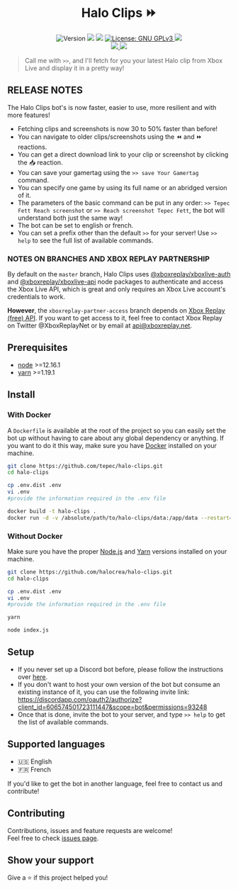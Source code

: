 <h1 align="center">Halo Clips ⏩</h1>
<p align="center">
  <img alt="Version" src="https://img.shields.io/badge/version2.0.0-blue.svg?cacheSeconds=2592000" />
  <img src="https://img.shields.io/badge/node-%3E%3D12.16.1-blue.svg" />
  <img src="https://img.shields.io/badge/yarn-%3E%3D1.19.1-blue.svg" />
  <a href="https://choosealicense.com/licenses/gpl-3.0/" target="_blank">
    <img alt="License: GNU GPLv3" src="https://img.shields.io/badge/License-GNU GPLv3-yellow.svg" />
  </a>
  <img src="https://img.shields.io/maintenance/yes/2020" />
  <br />
  <a href="https://discord.gg/74UAq84" target="_blank">
    <img src="https://img.shields.io/discord/443833089966342145?color=7289DA&label=Halo%20Cr%C3%A9ation&logo=Discord" />
  </a>
  <a href="https://twitter.com/HaloCreation" target="_blank">
    <img src="https://img.shields.io/twitter/follow/HaloCreation?color=%232da1f3&logo=Twitter&style=flat-square" />
  </a>
</p>

> Call me with `>>`, and I'll fetch for you your latest Halo clip from Xbox Live and display it in a pretty way!

## RELEASE NOTES
The Halo Clips bot's is now faster, easier to use, more resilient and with more features!
- Fetching clips and screenshots is now 30 to 50% faster than before!
- You can navigate to older clips/screenshots using the ⏪ and ⏩ reactions.
- You can get a direct download link to your clip or screenshot by clicking the 📥 reaction.
- You can save your gamertag using the `>> save Your Gamertag` command. 
- You can specify one game by using its full name or an abridged version of it. 
- The parameters of the basic command can be put in any order: `>> Tepec Fett Reach screenshot` or `>> Reach screenshot Tepec Fett`, the bot will understand both just the same way!
- The bot can be set to english or french.  
- You can set a prefix other than the default `>>` for your server!
Use `>> help` to see the full list of available commands. 

### NOTES ON BRANCHES AND XBOX REPLAY PARTNERSHIP
By default on the `master` branch, Halo Clips uses [@xboxreplay/xboxlive-auth](https://github.com/XboxReplay/xboxlive-auth) and [@xboxreplay/xboxlive-api](https://github.com/XboxReplay/xboxlive-api) node packages to authenticate and access the Xbox Live API, which is great and only requires an Xbox Live account's credentials to work.

**However**, the `xboxreplay-partner-access` branch depends on [Xbox Replay (free) API](https://github.com/XboxReplay/xboxreplay-public-api). If you want to get access to it, feel free to contact Xbox Replay on Twitter @XboxReplayNet or by email at api@xboxreplay.net.     

## Prerequisites

- [node](https://nodejs.org/en/) >=12.16.1
- [yarn](https://yarnpkg.com) >=1.19.1

## Install 
### With Docker 
A `Dockerfile` is available at the root of the project so you can easily set the bot up without having to care about any global dependency or anything. If you want to do it this way, make sure you have [Docker](https://www.docker.com) installed on your machine.

```bash session
git clone https://github.com/tepec/halo-clips.git
cd halo-clips

cp .env.dist .env
vi .env
#provide the information required in the .env file

docker build -t halo-clips .
docker run -d -v /absolute/path/to/halo-clips/data:/app/data --restart=always --name=halo-clips halo-clips
```

### Without Docker
Make sure you have the proper [Node.js](https://nodejs.org/en/) and [Yarn](https://yarnpkg.com) versions installed on your machine.
```bash session
git clone https://github.com/halocrea/halo-clips.git
cd halo-clips

cp .env.dist .env
vi .env
#provide the information required in the .env file

yarn

node index.js
```

## Setup 
* If you never set up a Discord bot before, please follow the instructions over [here](https://discordapp.com/developers/docs/intro).
* If you don't want to host your own version of the bot but consume an existing instance of it, you can use the following invite link: https://discordapp.com/oauth2/authorize?client_id=606574501723111447&scope=bot&permissions=93248
* Once that is done, invite the bot to your server, and type `>> help` to get the list of available commands.

## Supported languages 
* 🇺🇸 English
* 🇫🇷 French

If you'd like to get the bot in another language, feel free to contact us and contribute! 

## Contributing

Contributions, issues and feature requests are welcome!<br />Feel free to check [issues page](https://github.com/Halocrea/halo-clips.git). 

## Show your support

Give a ⭐️ if this project helped you!
